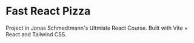 # Fast React Pizza

Project in Jonas Schmedtmann's Ultmiate React Course. Built with Vite + React and Tailwind CSS.

